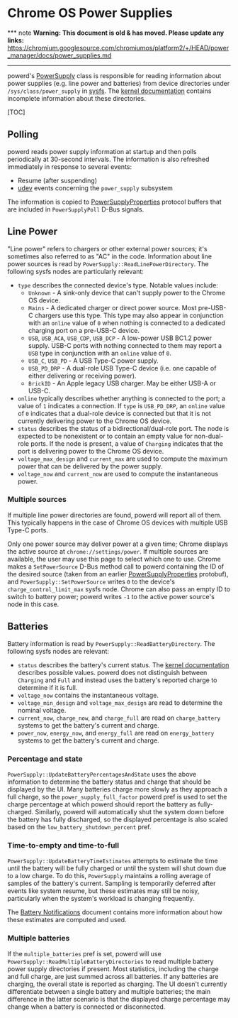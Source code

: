 # Chrome OS Power Supplies

*** note
**Warning: This document is old & has moved.  Please update any links:**<br>
https://chromium.googlesource.com/chromiumos/platform2/+/HEAD/power_manager/docs/power_supplies.md
***

powerd's [PowerSupply] class is responsible for reading information about power
supplies (e.g. line power and batteries) from device directories under
`/sys/class/power_supply` in [sysfs]. The [kernel documentation] contains
incomplete information about these directories.

[TOC]

## Polling

powerd reads power supply information at startup and then polls periodically at
30-second intervals. The information is also refreshed immediately in response
to several events:

*   Resume (after suspending)
*   [udev] events concerning the `power_supply` subsystem

The information is copied to [PowerSupplyProperties] protocol buffers that are
included in `PowerSupplyPoll` D-Bus signals.

## Line Power

"Line power" refers to chargers or other external power sources; it's sometimes
also referred to as "AC" in the code. Information about line power sources is
read by `PowerSupply::ReadLinePowerDirectory`. The following sysfs nodes are
particularly relevant:

*   `type` describes the connected device's type. Notable values include:
    *   `Unknown` - A sink-only device that can't supply power to the Chrome OS
        device.
    *   `Mains` - A dedicated charger or direct power source. Most pre-USB-C
        chargers use this type. This type may also appear in conjunction with an
        `online` value of `0` when nothing is connected to a dedicated charging
        port on a pre-USB-C device.
    *   `USB`, `USB_ACA`, `USB_CDP`, `USB_DCP` - A low-power USB BC1.2 power
        supply. USB-C ports with nothing connected to them may report a `USB`
        type in conjunction with an `online` value of `0`.
    *   `USB_C`, `USB_PD` - A USB Type-C power supply.
    *   `USB_PD_DRP` - A dual-role USB Type-C device (i.e. one capable of either
        delivering or receiving power).
    *   `BrickID` - An Apple legacy USB charger. May be either USB-A or USB-C.
*   `online` typically describes whether anything is connected to the port; a
    value of `1` indicates a connection. If `type` is `USB_PD_DRP`, an `online`
    value of `0` indicates that a dual-role device is connected but that it is
    not currently delivering power to the Chrome OS device.
*   `status` describes the status of a bidirectional/dual-role port. The node is
    expected to be nonexistent or to contain an empty value for non-dual-role
    ports. If the node is present, a value of `Charging` indicates that the port
    is delivering power to the Chrome OS device.
*   `voltage_max_design` and `current_max` are used to compute the maximum power
    that can be delivered by the power supply.
*   `voltage_now` and `current_now` are used to compute the instantaneous power.

### Multiple sources

If multiple line power directories are found, powerd will report all of them.
This typically happens in the case of Chrome OS devices with multiple USB Type-C
ports.

Only one power source may deliver power at a given time; Chrome displays the
active source at `chrome://settings/power`. If multiple sources are available,
the user may use this page to select which one to use. Chrome makes a
`SetPowerSource` D-Bus method call to powerd containing the ID of the desired
source (taken from an earlier [PowerSupplyProperties] protobuf), and
`PowerSupply::SetPowerSource` writes `0` to the device's
`charge_control_limit_max` sysfs node. Chrome can also pass an empty ID to
switch to battery power; powerd writes `-1` to the active power source's node in
this case.

## Batteries

Battery information is read by `PowerSupply::ReadBatteryDirectory`. The
following sysfs nodes are relevant:

*   `status` describes the battery's current status. The [kernel documentation]
    describes possible values. powerd does not distinguish between `Charging`
    and `Full` and instead uses the battery's reported charge to determine if it
    is full.
*   `voltage_now` contains the instantaneous voltage.
*   `voltage_min_design` and `voltage_max_design` are read to determine the
    nominal voltage.
*   `current_now`, `charge_now`, and `charge_full` are read on `charge_battery`
    systems to get the battery's current and charge.
*   `power_now`, `energy_now`, and `energy_full` are read on `energy_battery`
    systems to get the battery's current and charge.

### Percentage and state

`PowerSupply::UpdateBatteryPercentagesAndState` uses the above information to
determine the battery status and charge that should be displayed by the UI. Many
batteries charge more slowly as they approach a full charge, so the
`power_supply_full_factor` powerd pref is used to set the charge percentage at
which powerd should report the battery as fully-charged. Similarly, powerd will
automatically shut the system down before the battery has fully discharged, so
the displayed percentage is also scaled based on the
`low_battery_shutdown_percent` pref.

### Time-to-empty and time-to-full

`PowerSupply::UpdateBatteryTimeEstimates` attempts to estimate the time until
the battery will be fully charged or until the system will shut down due to a
low charge. To do this, `PowerSupply` maintains a rolling average of samples of
the battery's current. Sampling is temporarily deferred after events like system
resume, but these estimates may still be noisy, particularly when the system's
workload is changing frequently.

The [Battery Notifications] document contains more information about how these
estimates are computed and used.

### Multiple batteries

If the `multiple_batteries` pref is set, powerd will use
`PowerSupply::ReadMultipleBatteryDirectories` to read multiple battery power
supply directories if present. Most statistics, including the charge and full
charge, are just summed across all batteries. If any batteries are charging, the
overall state is reported as charging. The UI doesn't currently differentiate
between a single battery and multiple batteries; the main difference in the
latter scenario is that the displayed charge percentage may change when a
battery is connected or disconnected.

[PowerSupply]: https://chromium.googlesource.com/chromiumos/platform2/+/HEAD/power_manager/powerd/system/power_supply.h
[sysfs]: https://en.wikipedia.org/wiki/Sysfs
[kernel documentation]: https://www.kernel.org/doc/Documentation/ABI/testing/sysfs-class-power
[udev]: https://en.wikipedia.org/wiki/Udev
[PowerSupplyProperties]: https://chromium.googlesource.com/chromiumos/platform/system_api/+/HEAD/dbus/power_manager/power_supply_properties.proto
[Battery Notifications]: battery_notifications.md

